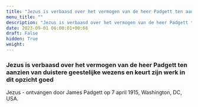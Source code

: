 ```yaml
---
title: "Jezus is verbaasd over het vermogen van de heer Padgett ten aanzien van duistere geestelijke wezens en keurt zijn werk in dit opzicht goed"
menu_title: ""
description: "Jezus is verbaasd over het vermogen van de heer Padgett ten aanzien van duistere geestelijke wezens en keurt zijn werk in dit opzicht goed"
date: 2023-09-01 06:00:01+00:68
draft: False
hidden: True
weight:
---
```

### Jezus is verbaasd over het vermogen van de heer Padgett ten aanzien van duistere geestelijke wezens en keurt zijn werk in dit opzicht goed

Jezus - ontvangen door James Padgett op 7 april 1915, Washington, DC, USA.
